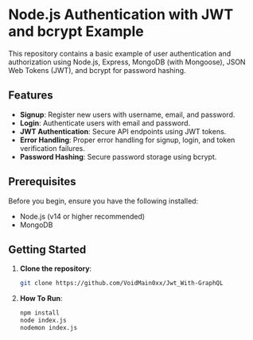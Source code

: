 # Node.js Authentication with JWT and bcrypt Example

This repository contains a basic example of user authentication and authorization using Node.js, Express, MongoDB (with Mongoose), JSON Web Tokens (JWT), and bcrypt for password hashing.

## Features

- **Signup**: Register new users with username, email, and password.
- **Login**: Authenticate users with email and password.
- **JWT Authentication**: Secure API endpoints using JWT tokens.
- **Error Handling**: Proper error handling for signup, login, and token verification failures.
- **Password Hashing**: Secure password storage using bcrypt.

## Prerequisites

Before you begin, ensure you have the following installed:

- Node.js (v14 or higher recommended)
- MongoDB

## Getting Started

1. **Clone the repository**:

   ```bash
   git clone https://github.com/VoidMain0xx/Jwt_With-GraphQL
   
2. **How To Run**:

    ```bash
    npm install
    node index.js 
    nodemon index.js



